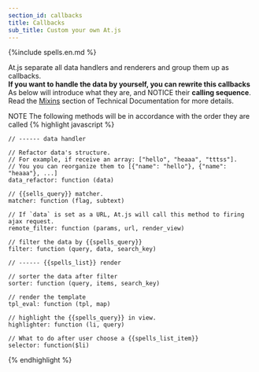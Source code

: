 ```yaml
---
section_id: callbacks
title: Callbacks
sub_title: Custom your own At.js
---
```


{%include spells.en.md %}

At.js separate all data handlers and renderers and group them up as callbacks.  
**If you want to handle the data by yourself, you can rewrite this callbacks**  
As below will introduce what they are, and NOTICE their **calling sequence**.  
Read the <a href="http://coffeedoc.info/github/ichord/At.js/master/mixins/DEFAULT_CALLBACKS.html" target="_blank">Mixins</a> section of Technical Documentation for more details.  

<span class="label label-warning">NOTE</span> The following methods will be in accordance with the order they are called
{% highlight javascript %}

    // ------ data handler

    // Refactor data's structure. 
    // For example, if receive an array: ["hello", "heaaa", "tttss"].
    // You you can reorganize them to [{"name": "hello"}, {"name": "heaaa"}, ...]
    data_refactor: function (data)
        
    // {{sells_query}} matcher.
    matcher: function (flag, subtext)

    // If `data` is set as a URL, At.js will call this method to firing ajax request.
    remote_filter: function (params, url, render_view)

    // filter the data by {{spells_query}}
    filter: function (query, data, search_key)

    // ------ {{spells_list}} render

    // sorter the data after filter
    sorter: function (query, items, search_key)

    // render the template
    tpl_eval: function (tpl, map)

    // highlight the {{spells_query}} in view.
    highlighter: function (li, query)

    // What to do after user choose a {{spells_list_item}}
    selector: function($li)

{% endhighlight %}

